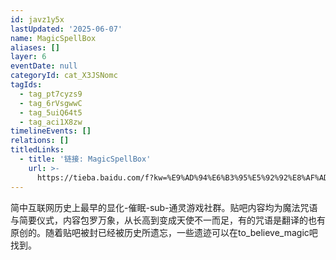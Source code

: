 ```yaml
---
id: javz1y5x
lastUpdated: '2025-06-07'
name: MagicSpellBox
aliases: []
layer: 6
eventDate: null
categoryId: cat_X3JSNomc
tagIds:
  - tag_pt7cyzs9
  - tag_6rVsgwwC
  - tag_5uiQ64t5
  - tag_aci1X8zw
timelineEvents: []
relations: []
titledLinks:
  - title: '链接: MagicSpellBox'
    url: >-
      https://tieba.baidu.com/f?kw=%E9%AD%94%E6%B3%95%E5%92%92%E8%AF%AD%E7%9B%92%E5%AD%90msb
---
```

简中互联网历史上最早的显化-催眠-sub-通灵游戏社群。贴吧内容均为魔法咒语与简要仪式，内容包罗万象，从长高到变成天使不一而足，有的咒语是翻译的也有原创的。随着贴吧被封已经被历史所遗忘，一些遗迹可以在to_believe_magic吧找到。
